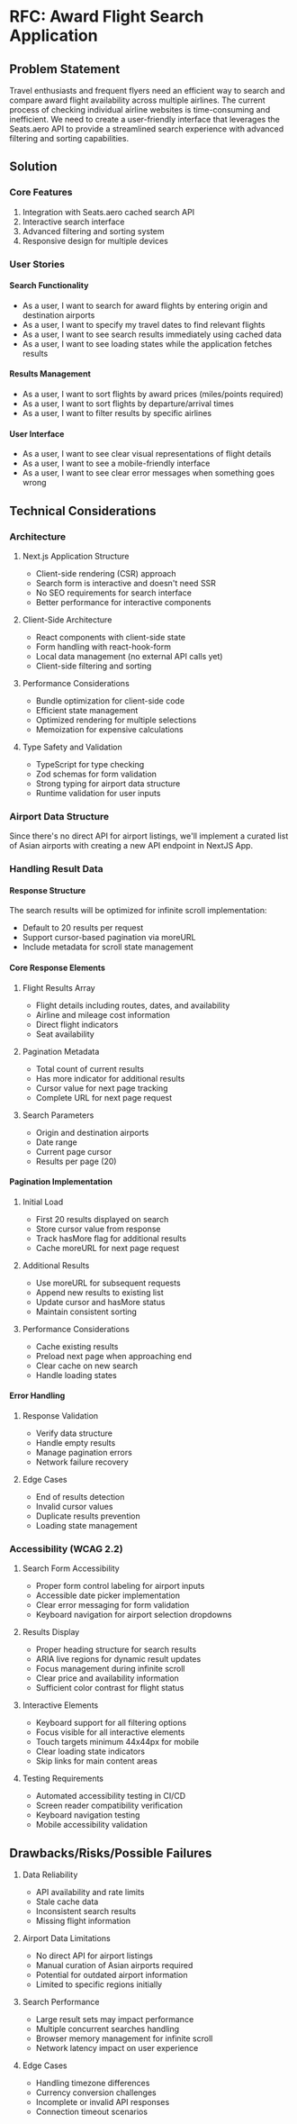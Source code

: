 # RFC: Award Flight Search Application

## Problem Statement

Travel enthusiasts and frequent flyers need an efficient way to search and compare award flight availability across multiple airlines. The current process of checking individual airline websites is time-consuming and inefficient. We need to create a user-friendly interface that leverages the Seats.aero API to provide a streamlined search experience with advanced filtering and sorting capabilities.

## Solution

### Core Features

1. Integration with Seats.aero cached search API
2. Interactive search interface
3. Advanced filtering and sorting system
4. Responsive design for multiple devices

### User Stories

#### Search Functionality

- As a user, I want to search for award flights by entering origin and destination airports
- As a user, I want to specify my travel dates to find relevant flights
- As a user, I want to see search results immediately using cached data
- As a user, I want to see loading states while the application fetches results

#### Results Management

- As a user, I want to sort flights by award prices (miles/points required)
- As a user, I want to sort flights by departure/arrival times
- As a user, I want to filter results by specific airlines

#### User Interface

- As a user, I want to see clear visual representations of flight details
- As a user, I want to see a mobile-friendly interface
- As a user, I want to see clear error messages when something goes wrong

## Technical Considerations

### Architecture

1. Next.js Application Structure

   - Client-side rendering (CSR) approach
   - Search form is interactive and doesn't need SSR
   - No SEO requirements for search interface
   - Better performance for interactive components

2. Client-Side Architecture

   - React components with client-side state
   - Form handling with react-hook-form
   - Local data management (no external API calls yet)
   - Client-side filtering and sorting

3. Performance Considerations

   - Bundle optimization for client-side code
   - Efficient state management
   - Optimized rendering for multiple selections
   - Memoization for expensive calculations

4. Type Safety and Validation
   - TypeScript for type checking
   - Zod schemas for form validation
   - Strong typing for airport data structure
   - Runtime validation for user inputs

### Airport Data Structure

Since there's no direct API for airport listings, we'll implement a curated list of Asian airports with creating a new API endpoint in NextJS App.

### Handling Result Data

#### Response Structure

The search results will be optimized for infinite scroll implementation:

- Default to 20 results per request
- Support cursor-based pagination via moreURL
- Include metadata for scroll state management

#### Core Response Elements

1. Flight Results Array

   - Flight details including routes, dates, and availability
   - Airline and mileage cost information
   - Direct flight indicators
   - Seat availability

2. Pagination Metadata

   - Total count of current results
   - Has more indicator for additional results
   - Cursor value for next page tracking
   - Complete URL for next page request

3. Search Parameters
   - Origin and destination airports
   - Date range
   - Current page cursor
   - Results per page (20)

#### Pagination Implementation

1. Initial Load

   - First 20 results displayed on search
   - Store cursor value from response
   - Track hasMore flag for additional results
   - Cache moreURL for next page request

2. Additional Results

   - Use moreURL for subsequent requests
   - Append new results to existing list
   - Update cursor and hasMore status
   - Maintain consistent sorting

3. Performance Considerations
   - Cache existing results
   - Preload next page when approaching end
   - Clear cache on new search
   - Handle loading states

#### Error Handling

1. Response Validation

   - Verify data structure
   - Handle empty results
   - Manage pagination errors
   - Network failure recovery

2. Edge Cases
   - End of results detection
   - Invalid cursor values
   - Duplicate results prevention
   - Loading state management

### Accessibility (WCAG 2.2)

1. Search Form Accessibility

   - Proper form control labeling for airport inputs
   - Accessible date picker implementation
   - Clear error messaging for form validation
   - Keyboard navigation for airport selection dropdowns

2. Results Display

   - Proper heading structure for search results
   - ARIA live regions for dynamic result updates
   - Focus management during infinite scroll
   - Clear price and availability information
   - Sufficient color contrast for flight status

3. Interactive Elements

   - Keyboard support for all filtering options
   - Focus visible for all interactive elements
   - Touch targets minimum 44x44px for mobile
   - Clear loading state indicators
   - Skip links for main content areas

4. Testing Requirements
   - Automated accessibility testing in CI/CD
   - Screen reader compatibility verification
   - Keyboard navigation testing
   - Mobile accessibility validation

## Drawbacks/Risks/Possible Failures

1. Data Reliability

   - API availability and rate limits
   - Stale cache data
   - Inconsistent search results
   - Missing flight information

2. Airport Data Limitations

   - No direct API for airport listings
   - Manual curation of Asian airports required
   - Potential for outdated airport information
   - Limited to specific regions initially

3. Search Performance

   - Large result sets may impact performance
   - Multiple concurrent searches handling
   - Browser memory management for infinite scroll
   - Network latency impact on user experience

4. Edge Cases
   - Handling timezone differences
   - Currency conversion challenges
   - Incomplete or invalid API responses
   - Connection timeout scenarios
